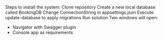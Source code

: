 Steps to install the system:
Clone repository
Create a new local database called BookingDB
Change ConnectionString in appsettings.json
Execute update-database to apply migrations
Run solution
Two windows will open:
  - Navigator with Swagger plugin
  - Console app as requirements

  
